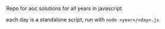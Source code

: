 Repo for aoc solutions for all years in javascript

each day is a standalone script, run with `node <year>/<day>.js`
